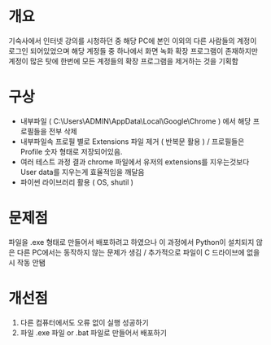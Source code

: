 # 개요
기숙사에서 인터넷 강의를 시청하던 중 해당 PC에 본인 이외의 다른 사람들의 계정이 로그인 되어있었으며 해당 계정들 중 하나에서 화면 녹화 확장 프로그램이 존재하지만 계정이 많은 탓에 한번에 모든 계정들의 확장 프로그램을 제거하는 것을 기획함



# 구상
- 내부파일 ( C:\Users\ADMIN\AppData\Local\Google\Chrome ) 에서 해당 프로필들을 전부 삭제
- 내부파일속 프로필 별로 Extensions 파일 제거 ( 반복문 활용 ) / 프로필들은 Profile 숫자 형태로 저장되어있음.
- 여러 테스트 과정 결과 chrome 파일에서 유저의 extensions를 지우는것보다 User data를 지우는게 효율적임을 깨달음
- 파이썬 라이브러리 활용 ( OS, shutil )



# 문제점
파일을 .exe 형태로 만들어서 배포하려고 하였으나 이 과정에서 Python이 설치되지 않은 다른 PC에서는 동작하지 않는 문제가 생김 / 추가적으로 파일이 C 드라이브에 없을시 작동 안됌



# 개선점
1. 다른 컴퓨터에서도 오류 없이 실행 성공하기
2. 파일 .exe 파일 or .bat 파일로 만들어서 배포하기

